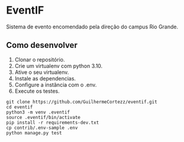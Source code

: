 # EventIF

Sistema de evento encomendado pela direção do campus Rio Grande.

## Como desenvolver

1. Clonar o repositório.
2. Crie um virtualenv com python 3.10.
3. Ative o seu virtualenv.
4. Instale as dependencias.
5. Configure a instância com o .env.
6. Execute os testes.

```console
git clone https://github.com/GuilhermeCortezz/eventif.git
cd eventif
python3 -m venv .eventif
source .eventif/bin/activate
pip install -r requirements-dev.txt
cp contrib/.env-sample .env
python manage.py test
```